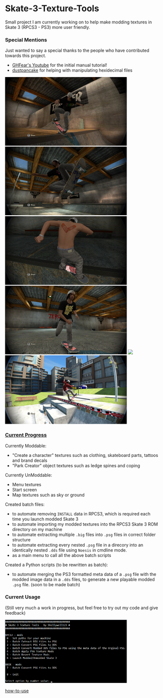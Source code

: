 # Skate-3-Texture-Tools

Small project I am currently working on to help make modding textures in Skate 3 (RPCS3 - PS3) more user friendly.

### Special Mentions
Just wanted to say a special thanks to the people who have contributed towards this project.
  - [GHFear's Youtube](https://www.youtube.com/watch?v=JG-TRIlTzpQ&ab_channel=GHFear) for the initial manual tutorial!
  - [dustpancake](https://github.com/dustpancake) for helping with manipulating hexidecimal files

<p float="left">
  <img src="docs/Images/Custom_Grip_RiseUp.png" width="400" />
  <img src="docs/Images/Custom_Deck_RiseUp.png" width="400" />
  <img src="docs/Images/Custom_Tattoo_RiseUp.png" width="400" />
  <img src="docs/Images/Custom_TShirt_RiseUp.png" width="400" />
  <img src="docs/Images/Custom_TeamLogo_RiseUp.png" width="400" />
  <img src="docs/Images/Custom_Coping_RiseUp.png" width="400" />

</p>

### [Current Progress](https://github.com/Shellywell123/Skate-3-Texture-Tools/blob/main/docs/current-progress.md)

Currently Moddable:
 - "Create a character" textures such as clothing, skateboard parts, tattoos and brand decals
 - "Park Creator" object textures such as ledge spines and coping

Currently UnModdable:
 - Menu textures
 - Start screen
 - Map textures such as sky or ground

Created batch files:
 - to automate removing `INSTALL` data in RPCS3, which is required each time you launch modded Skate 3
 - to automate importing my modded textures into the RPCS3 Skate 3 ROM directory on my machine
 - to automate extracting multiple `.big` files into `.psg` files in correct folder structure
 - to automate extracting every nested `.psg` file in a direcory into an identically nested `.dds` file using `Noesis` in cmdline mode.
 - as a main menu to call all the above batch scripts
 
Created a Python scripts (to be rewritten as batch):
- to automate merging the PS3 formatted meta data of a `.psg` file with the modded image data in a `.dds` files, to generate a new playable modded `.psg` file. (soon to be made batch)

### Current Usage
(Still very much a work in progress, but feel free to try out my code and give feedback)
<p float="left">
  <img src="docs/Images/RUN.png" width="400" />
</p>


[how-to-use](https://github.com/Shellywell123/Skate-3-Texture-Tools/blob/main/docs/how-to-use.md)
